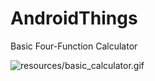 # AndroidThings
Basic Four-Function Calculator

![resources/basic_calculator.gif]("./resources/basic_calculator.gif")
